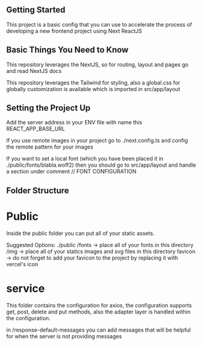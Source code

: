 ## Getting Started

This project is a basic config that you can use to accelerate the process of developing a new frontend project using Next ReactJS

## Basic Things You Need to Know

This repository leverages the NextJS, so for routing, layout and pages go and read NextJS docs

This repository leverages the Tailwind for styling, also a global.css for globally customization is available which is imported in src/app/layout 

## Setting the Project Up

Add the server address in your ENV file with name this REACT_APP_BASE_URL

If you use remote images in your project go to ./next.config.ts and config the remote pattern for your images

If you want to set a local font (which you have been placed it in ./public/fonts/blabla.woff2) then you should go to src/app/layout and handle a section under comment // FONT CONFIGURATION

## Folder Structure

# Public

Inside the public folder you can put all of your static assets.

Suggested Options:
./public
    /fonts -> place all of your fonts in this directory
    /img -> place all of your statics images and svg files in this directory
    favicon -> do not forget to add your favicon to the project by replacing it with vercel's icon

# service

This folder contains the configuration for axios, the configuration supports get, post, delete and put methods, also the adapter layer is handled within the configuration.

in /response-default-messages you can add messages that will be helpful for when the server is not providing messages